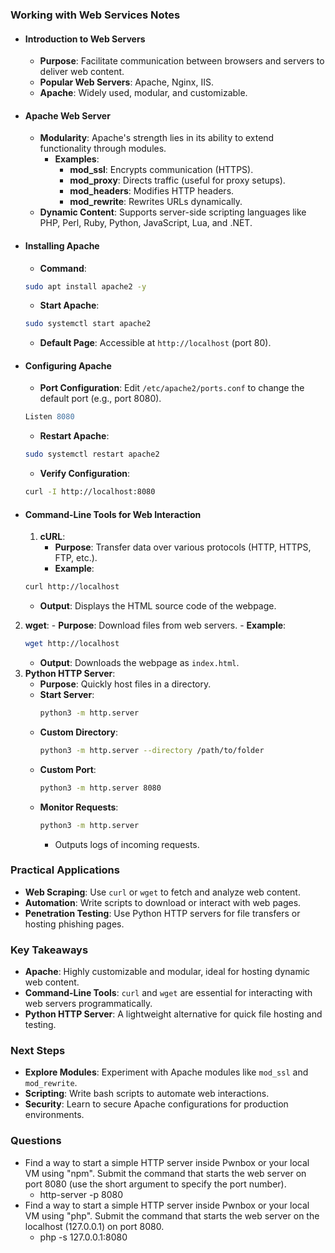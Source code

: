 ### Working with Web Services Notes
- #### Introduction to Web Servers
	- **Purpose**: Facilitate communication between browsers and servers to deliver web content.
	- **Popular Web Servers**: Apache, Nginx, IIS.
	- **Apache**: Widely used, modular, and customizable.
- #### Apache Web Server
	- **Modularity**: Apache's strength lies in its ability to extend functionality through modules.
	  - **Examples**:
	    - **mod_ssl**: Encrypts communication (HTTPS).
	    - **mod_proxy**: Directs traffic (useful for proxy setups).
	    - **mod_headers**: Modifies HTTP headers.
	    - **mod_rewrite**: Rewrites URLs dynamically.
	- **Dynamic Content**: Supports server-side scripting languages like PHP, Perl, Ruby, Python, JavaScript, Lua, and .NET.
- #### Installing Apache
	- **Command**:
  ```bash
  sudo apt install apache2 -y
  ```
	- **Start Apache**:
  ```bash
  sudo systemctl start apache2
  ```
	- **Default Page**: Accessible at `http://localhost` (port 80).
- #### Configuring Apache
	- **Port Configuration**: Edit `/etc/apache2/ports.conf` to change the default port (e.g., port 8080).
  ```apache
  Listen 8080
  ```
	- **Restart Apache**:
  ```bash
  sudo systemctl restart apache2
  ```
	- **Verify Configuration**:
  ```bash
  curl -I http://localhost:8080
  ```
- #### Command-Line Tools for Web Interaction
	1. **cURL**:
	   - **Purpose**: Transfer data over various protocols (HTTP, HTTPS, FTP, etc.).
	   - **Example**:
     ```bash
     curl http://localhost
     ```
   - **Output**: Displays the HTML source code of the webpage.
2. **wget**:
	   - **Purpose**: Download files from web servers.
	   - **Example**:
     ```bash
     wget http://localhost
     ```
   - **Output**: Downloads the webpage as `index.html`.
3. **Python HTTP Server**:
   - **Purpose**: Quickly host files in a directory.
   - **Start Server**:
     ```bash
     python3 -m http.server
     ```
   - **Custom Directory**:
     ```bash
     python3 -m http.server --directory /path/to/folder
     ```
   - **Custom Port**:
     ```bash
     python3 -m http.server 8080
     ```
   - **Monitor Requests**:
     ```bash
     python3 -m http.server
     ```
     - Outputs logs of incoming requests.



### Practical Applications
- **Web Scraping**: Use `curl` or `wget` to fetch and analyze web content.
- **Automation**: Write scripts to download or interact with web pages.
- **Penetration Testing**: Use Python HTTP servers for file transfers or hosting phishing pages.



### Key Takeaways
- **Apache**: Highly customizable and modular, ideal for hosting dynamic web content.
- **Command-Line Tools**: `curl` and `wget` are essential for interacting with web servers programmatically.
- **Python HTTP Server**: A lightweight alternative for quick file hosting and testing.



### Next Steps
- **Explore Modules**: Experiment with Apache modules like `mod_ssl` and `mod_rewrite`.
- **Scripting**: Write bash scripts to automate web interactions.
- **Security**: Learn to secure Apache configurations for production environments.



### Questions
- Find a way to start a simple HTTP server inside Pwnbox or your local VM using "npm". Submit the command that starts the web server on port 8080 (use the short argument to specify the port number).
	- http-server -p 8080
- Find a way to start a simple HTTP server inside Pwnbox or your local VM using "php". Submit the command that starts the web server on the localhost (127.0.0.1) on port 8080.
	- php -s 127.0.0.1:8080
